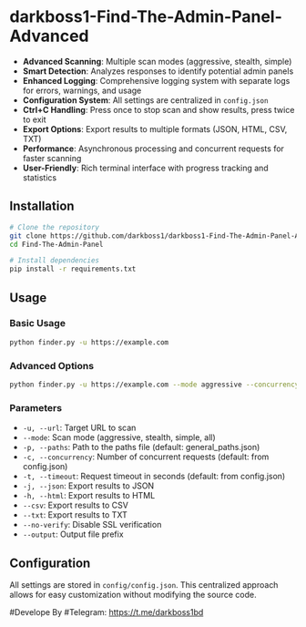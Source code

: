 # darkboss1-Find-The-Admin-Panel-Advanced
- **Advanced Scanning**: Multiple scan modes (aggressive, stealth, simple)
- **Smart Detection**: Analyzes responses to identify potential admin panels
- **Enhanced Logging**: Comprehensive logging system with separate logs for errors, warnings, and usage
- **Configuration System**: All settings are centralized in `config.json`
- **Ctrl+C Handling**: Press once to stop scan and show results, press twice to exit
- **Export Options**: Export results to multiple formats (JSON, HTML, CSV, TXT)
- **Performance**: Asynchronous processing and concurrent requests for faster scanning
- **User-Friendly**: Rich terminal interface with progress tracking and statistics

## Installation

```bash
# Clone the repository
git clone https://github.com/darkboss1/darkboss1-Find-The-Admin-Panel-Advanced.git
cd Find-The-Admin-Panel

# Install dependencies
pip install -r requirements.txt
```

## Usage

### Basic Usage

```bash
python finder.py -u https://example.com
```

### Advanced Options

```bash
python finder.py -u https://example.com --mode aggressive --concurrency 50 -j -h -c
```

### Parameters

- `-u, --url`: Target URL to scan
- `--mode`: Scan mode (aggressive, stealth, simple, all)
- `-p, --paths`: Path to the paths file (default: general_paths.json)
- `-c, --concurrency`: Number of concurrent requests (default: from config.json)
- `-t, --timeout`: Request timeout in seconds (default: from config.json)
- `-j, --json`: Export results to JSON
- `-h, --html`: Export results to HTML
- `--csv`: Export results to CSV
- `--txt`: Export results to TXT
- `--no-verify`: Disable SSL verification
- `--output`: Output file prefix

## Configuration

All settings are stored in `config/config.json`. This centralized approach allows for easy customization without modifying the source code.

#Develope By
#Telegram: https://t.me/darkboss1bd
